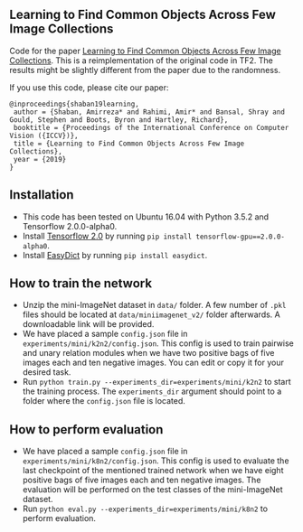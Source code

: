 ## Learning to Find Common Objects Across Few Image Collections

Code for the paper [Learning to Find Common Objects Across Few Image Collections](https://arxiv.org/abs/1904.12936). This is a reimplementation of the original code in TF2. The results might be slightly different from the paper due to the randomness.

If you use this code, please cite our paper:

```
@inproceedings{shaban19learning,
 author = {Shaban, Amirreza* and Rahimi, Amir* and Bansal, Shray and Gould, Stephen and Boots, Byron and Hartley, Richard},
 booktitle = {Proceedings of the International Conference on Computer Vision ({ICCV})},
 title = {Learning to Find Common Objects Across Few Image Collections},
 year = {2019}
}
```

## Installation

* This code has been tested on Ubuntu 16.04 with Python 3.5.2 and Tensorflow 2.0.0-alpha0.
* Install [Tensorflow 2.0](https://www.tensorflow.org/install) by running `pip install tensorflow-gpu==2.0.0-alpha0`.
* Install [EasyDict](https://pypi.org/project/easydict) by running `pip install easydict`.

## How to train the network

* Unzip the mini-ImageNet dataset in `data/` folder. A few number of `.pkl` files should be located at `data/miniimagenet_v2/` folder afterwards. A downloadable link will be provided.
* We have placed a sample `config.json` file in `experiments/mini/k2n2/config.json`. This config is used to train pairwise and unary relation modules when we have two positive bags of five images each and ten negative images. You can edit or copy it for your desired task.
* Run `python train.py --experiments_dir=experiments/mini/k2n2` to start the training process. The `experiments_dir` argument should point to a folder where the `config.json` file is located.

## How to perform evaluation

* We have placed a sample `config.json` file in `experiments/mini/k8n2/config.json`. This config is used to evaluate the last checkpoint of the mentioned trained network when we have eight positive bags of five images each and ten negative images. The evaluation will be performed on the test classes of the mini-ImageNet dataset.
* Run `python eval.py --experiments_dir=experiments/mini/k8n2` to perform evaluation.
